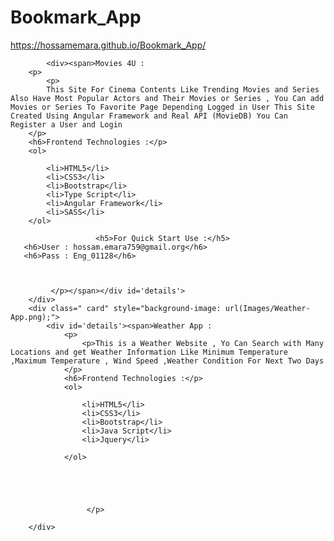 # Bookmark_App
https://hossamemara.github.io/Bookmark_App/


            <div><span>Movies 4U : 
        <p>
            <p>
            This Site For Cinema Contents Like Trending Movies and Series Also Have Most Popular Actors and Their Movies or Series , You Can add Movies or Series To Favorite Page Depending Logged in User This Site Created Using Angular Framework and Real API (MovieDB) You Can Register a User and Login
        </p>
        <h6>Frontend Technologies :</p>
        <ol>
            
            <li>HTML5</li>
            <li>CSS3</li>
            <li>Bootstrap</li>
            <li>Type Script</li>
            <li>Angular Framework</li>
            <li>SASS</li>
        </ol>
            
                       <h5>For Quick Start Use :</h5>
       <h6>User : hossam.emara759@gmail.org</h6>
       <h6>Pass : Eng_01128</h6>     
            
            
            
             </p></span></div id='details'>
        </div>
        <div class=" card" style="background-image: url(Images/Weather-App.png);">
            <div id='details'><span>Weather App : 
                <p>
                    <p>This is a Weather Website , Yo Can Search with Many Locations and get Weather Information Like Minimum Temperature ,Maximum Temperature , Wind Speed ,Weather Condition For Next Two Days
                </p>
                <h6>Frontend Technologies :</p>
                <ol>
                    
                    <li>HTML5</li>
                    <li>CSS3</li>
                    <li>Bootstrap</li>
                    <li>Java Script</li>
                    <li>Jquery</li>
                   
                </ol>
                    
               
                    
                    
                    
                     </p>
         
        </div>
